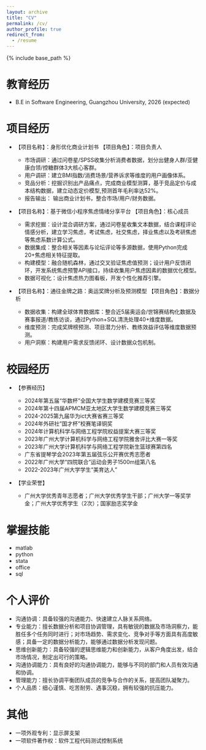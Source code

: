 ```yaml
---
layout: archive
title: "CV"
permalink: /cv/
author_profile: true
redirect_from:
  - /resume
---
```


{% include base_path %}

教育经历
======
* B.E in Software Engineering, Guangzhou University, 2026 (expected)

项目经历
======
* 【项目名称】：身形优化商业计划书                                【项目角色】：项目负责人
  * 市场调研：通过问卷星/SPSS收集分析消费者数据，划分出健身人群/亚健康白领/控糖群体3大核心客群。 
  * 用户调研：建立BMI指数/消费场景/营养诉求等维度的用户画像体系。 
  * 竞品分析：挖掘识别出产品痛点，完成商业模型测算，基于竞品定价与成本结构数据，建立动态定价模型,预测首年毛利率达52%。
  * 报告输出： 输出商业计划书，整合市场/用户/财务数据。
 
 * 【项目名称】：基于微信小程序焦虑情绪分享平台                   【项目角色】：核心成员
   * 需求挖掘：设计混合调研方案，通过问卷星收集文本数据，结合课程评论情感分析，建立学习焦虑，考试焦虑，社交焦虑，择业焦虑以及考研焦虑等焦虑系数计算公式。  
   * 数据集成：整合相关等因素与论坛评论等多源数据，使用Python完成20+焦虑相关特征提取。
   * 构建模型：融合随机森林，通过交叉验证焦虑值预测；设计用户反馈闭环，开发系统焦虑预警API接口，持续收集用户焦虑因素的数据优化模型。 
   * 数据可视化：设计焦虑热力图看板，开发个性化推荐引擎。

 * 【项目名称】：通往金牌之路：奥运奖牌分析及预测模型              【项目角色】：数据分析
   * 数据收集：构建全球体育数据库：整合近5届奥运会/世锦赛结构化数据及赛事报道/教练访谈，通过Python+SQL清洗处理40+维度数据。  
   * 维度预测：完成奖牌榜预测、项目潜力分析、教练效益评估等维度数据预测。
   * 用户洞察：构建用户需求反馈闭环、设计数据众包机制。

校园经历
======
 * 【参赛经历】  
   * 2024年第五届“华数杯”全国大学生数学建模竞赛三等奖
   * 2024年第十四届APMCM亚太地区大学生数学建模竞赛三等奖 
   * 2024-2025第九届华为ict大赛省赛三等奖
   * 2024年外研社”国才杯”校赛笔译铜奖
   * 2024年计算机科学与网络工程学院权益提案大赛三等奖
   * 2023年广州大学计算机科学与网络工程学院雅舍评比大赛一等奖
   * 2023年广州大学计算机科学与网络工程学院新生篮球赛第四名
   * 广东省提琴学会2023年第五届弦乐公开赛优秀志愿者
   * 2022年广州大学“四院联合”运动会男子1500m组第八名
   * 2022-2023年广州大学学生“美育达人”

 * 【学业荣誉】  
   * 广州大学优秀青年志愿者；广州大学优秀学生干部；广州大学一等奖学金；广州大学优秀学生（2次）；国家励志奖学金 
  
掌握技能
======
* matlab
* python
* stata
* office
* sql

个人评价
======
 *  沟通协调：具备较强的沟通能力、快速建立人脉关系网络。
 *  专业能力：擅长数据分析和项目协调管理，具有敏锐的数据及市场洞察力，能胜任多个任务同时进行；对市场趋势、需求变化、竞争对手等方面具有高度敏感；具备一定的数据分析能力，能够通过数据分析发现问题。
 *  思维创新能力：具备较强的逻辑思维能力和创新能力，从客户角度出发，结合市场情况，制定出可行的策略。
 *  沟通协调能力：具有良好的沟通协调能力，能够与不同的部门和人员有效沟通和协调。
 *  管理能力：擅长协调平衡团队成员的竞争与合作的关系，提高团队凝聚力。
 *  个人品质：细心谨慎、吃苦耐劳、遇事沉稳，拥有较强的抗压能力。
  
其他
======
 * 一项外观专利：显示屏支架
 * 一项软件著作权：软件工程代码测试控制系统
